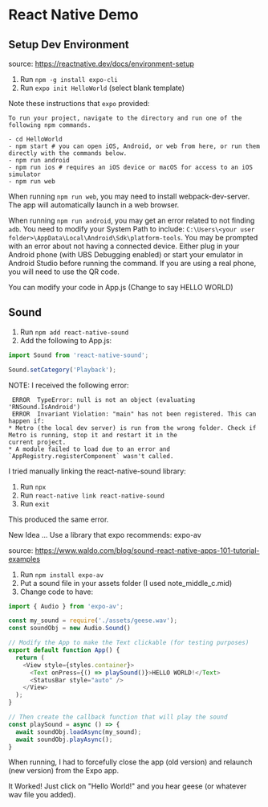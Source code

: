 # React Native Demo

## Setup Dev Environment

source: https://reactnative.dev/docs/environment-setup

1. Run `npm -g install expo-cli`
2. Run `expo init HelloWorld` (select blank template)

Note these instructions that `expo` provided:

```
To run your project, navigate to the directory and run one of the following npm commands.

- cd HelloWorld
- npm start # you can open iOS, Android, or web from here, or run them directly with the commands below.
- npm run android
- npm run ios # requires an iOS device or macOS for access to an iOS simulator
- npm run web
```

When running `npm run web`, you may need to install webpack-dev-server.  The app will automatically launch in a web browser.

When running `npm run android`, you may get an error related to not finding `adb`.  You need to modify your System Path to include:  `C:\Users\<your user folder>\AppData\Local\Android\Sdk\platform-tools`.  You may be prompted with an error about not having a connected device.  Either plug in your Android phone (with UBS Debugging enabled) or start your emulator in Android Studio before running the command.  If you are using a real phone, you will need to use the QR code.

You can modify your code in App.js (Change to say HELLO WORLD)

## Sound

1. Run `npm add react-native-sound`
2. Add the following to App.js:

```javascript
import Sound from 'react-native-sound';

Sound.setCategory('Playback');
```

NOTE: I received the following error:

```
 ERROR  TypeError: null is not an object (evaluating 'RNSound.IsAndroid')
 ERROR  Invariant Violation: "main" has not been registered. This can happen if:
* Metro (the local dev server) is run from the wrong folder. Check if Metro is running, stop it and restart it in the 
current project.
* A module failed to load due to an error and `AppRegistry.registerComponent` wasn't called.
```

I tried manually linking the react-native-sound library:
1. Run `npx`
2. Run `react-native link react-native-sound`
3. Run `exit`

This produced the same error.

New Idea ... Use a library that expo recommends: expo-av

source: https://www.waldo.com/blog/sound-react-native-apps-101-tutorial-examples

1. Run `npm install expo-av`
2. Put a sound file in your assets folder (I used note_middle_c.mid)
3. Change code to have:

``` javascript
import { Audio } from 'expo-av';

const my_sound = require('./assets/geese.wav');
const soundObj = new Audio.Sound()

// Modify the App to make the Text clickable (for testing purposes)
export default function App() {
  return (
    <View style={styles.container}>
      <Text onPress={() => playSound()}>HELLO WORLD!</Text>
      <StatusBar style="auto" />
    </View>
  );
}

// Then create the callback function that will play the sound
const playSound = async () => {
  await soundObj.loadAsync(my_sound);
  await soundObj.playAsync();
}
```

When running, I had to forcefully close the app (old version) and relaunch (new version) from the Expo app.

It Worked!  Just click on "Hello World!" and you hear geese (or whatever wav file you added).


